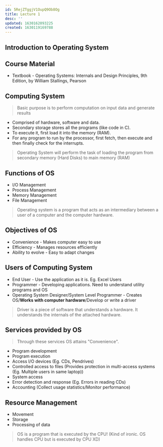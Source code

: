 ```yaml
---
id: 5RejZTggjV1OupQ9Ob8Og
title: Lecture 1
desc: ''
updated: 1630162093225
created: 1630119169788
---
```


## Introduction to Operating System

## Course Material

- Textbook - Operating Systems: Internals and Design Principles, 9th Edition, by William Stallings, Pearson

## Computing System

> Basic purpose is to perform computation on input data and generate results

- Comprised of hardware, software and data.
- Secondary storage stores all the programs (like code in C).
- To execute it, first load it into the memory (RAM).
- For any program to run by the processor, first fetch, then execute and then finally check for the interrupts.

> Operating System will perform the task of loading the program from secondary memory (Hard Disks) to main memory (RAM)

## Functions of OS

- I/O Management
- Process Management
- Memory Management
- File Management

> Operating system is a program that acts as an intermediary between a user of a computer and the computer hardware.

## Objectives of OS

- Convenience - Makes computer easy to use
- Efficiency - Manages resources efficiently
- Ability to evolve - Easy to adapt changes

## Users of Computing System

- End User - Use the application as it is. Eg. Excel Users
- Programmer - Developing applications. Need to understand utility programs and OS
- Operating System Designer/System Level Programmer - Creates OS/**Works with computer hardware**/Develop or write a driver

> Driver is a piece of software that understands a hardware. It understands the internals of the attached hardware.

## Services provided by OS

> Through these services OS attains "Convenience".

- Program development
- Program execution
- Access I/O devices (Eg. CDs, Pendrives)
- Controlled access to files (Provides protection in multi-access systems (Eg. Multiple users in same laptop))
- System access
- Error detection and response (Eg. Errors in reading CDs)
- Accounting (Collect usage statistics/Monitor performance)

## Resource Management

- Movement
- Storage
- Processing of data

> OS is a program that is executed by the CPU! (Kind of ironic. OS handles CPU but is executed by CPU XD)

